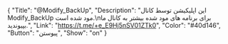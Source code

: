 {
"Title": "@Modify_BackUp",
"Description": "این اپلیکیشن توسط کانال Modify_BackUp مود شده است.\nبرای برنامه های مود شده بیشتر به کانال ما بپیوندید.",
"Link": "https://t.me/+e_E9Hj5nSV01ZTk0",
"Color": "#40d146",
"Button": "پیوستن",
"Show": "on"
}
